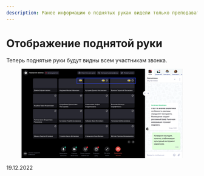```yaml
---
description: Ранее информацию о поднятых руках видели только преподаватель/администратор
---
```


# Отображение поднятой руки

Теперь поднятые руки будут видны всем участникам звонка.

<figure><img src="../../.gitbook/assets/image (553).png" alt=""><figcaption></figcaption></figure>

19.12.2022
